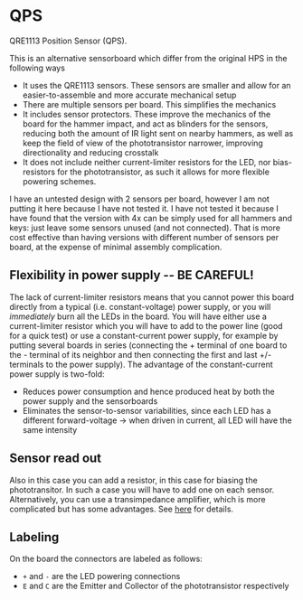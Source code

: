 # QPS

QRE1113 Position Sensor (QPS).

This is an alternative sensorboard which differ from the original HPS in the following ways

* It uses the QRE1113 sensors. These sensors are smaller and allow for an easier-to-assemble and more accurate mechanical setup
* There are multiple sensors per board. This simplifies the mechanics
* It includes sensor protectors. These improve the mechanics of the board for the hammer impact, and act as blinders for the sensors,
reducing both the amount of IR light sent on nearby hammers, as well as keep the field of view of the phototransistor narrower,
improving directionality and reducing crosstalk
* It does not include neither current-limiter resistors for the LED, nor bias-resistors for the phototransistor, as such it allows for
more flexible powering schemes.

I have an untested design with 2 sensors per board, however I am not putting it here because I have not tested it. I have not tested
it because I have found that the version with 4x can be simply used for all hammers and keys: just leave some sensors unused (and not
connected). That is more cost effective than having versions with different number of sensors per board, at the expense of minimal
assembly complication.

## Flexibility in power supply -- BE CAREFUL!

The lack of current-limiter resistors means that you cannot power this board directly from a typical (i.e. constant-voltage) power supply,
or you will *immediately* burn all the LEDs in the board. You will have either use a current-limiter resistor which you will have to
add to the power line (good for a quick test) or
use a constant-current power supply, for example by putting several boards in series (connecting the + terminal of one board to the -
terminal of its neighbor and then connecting the first and last +/- terminals to the power supply). The advantage of the constant-current
power supply is two-fold:

* Reduces power consumption and hence produced heat by both the power supply and the sensorboards
* Eliminates the sensor-to-sensor variabilities, since each LED has a different forward-voltage -> when driven in current, all LED will
have the same intensity

## Sensor read out

Also in this case you can add a resistor, in this case for biasing the phototransitor. In such a case you will have to add one on each
sensor. Alternatively, you can use a transimpedance amplifier, which is more complicated but has some advantages. See
[here](https://github.com/jkominek/piano-conversion/wiki/Analog-Stage-Theory-of-Operation) for details.


## Labeling

On the board the connectors are labeled as follows:

* `+` and `-` are the LED powering connections
* `E` and `C` are the Emitter and Collector of the phototransistor respectively


